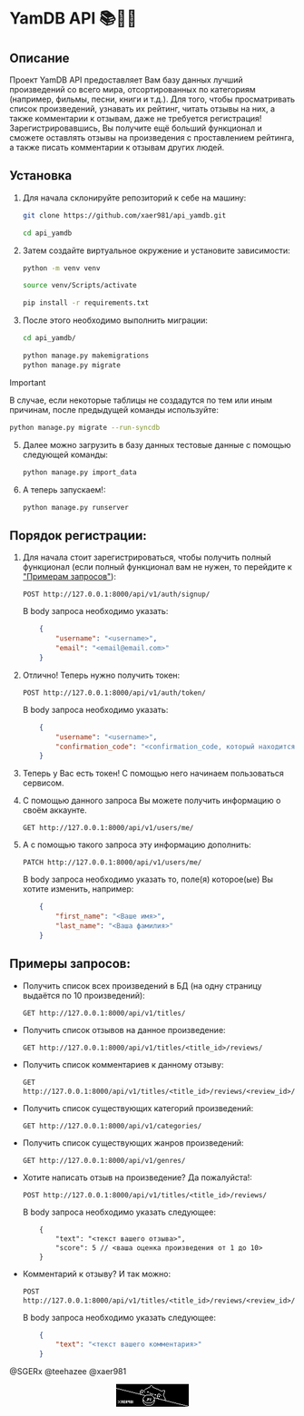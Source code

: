 # YamDB API 📚🎥🎵
## Описание

Проект YamDB API предоставляет Вам базу данных лучший произведений со всего мира, отсортированных по категориям (например, фильмы, песни, книги и т.д.).
Для того, чтобы просматривать список произведений, узнавать их рейтинг, читать отзывы на них, а также комментарии к отзывам, даже не требуется регистрация!
Зарегистрировавшись, Вы получите ещё больший функционал и сможете оставлять отзывы на произведения с проставлением рейтинга,
а также писать комментарии к отзывам других людей.

## Установка

1. Для начала склонируйте репозиторий к себе на машину:

   ```bash
   git clone https://github.com/xaer981/api_yamdb.git
   ```

   ```bash
   cd api_yamdb
   ```

2. Затем создайте виртуальное окружение и установите зависимости:

   ```bash
   python -m venv venv
   ```

   ```bash
   source venv/Scripts/activate
   ```

   ```bash
   pip install -r requirements.txt
   ```

3. После этого необходимо выполнить миграции:

   ```bash
   cd api_yamdb/
   ```

   ```bash
   python manage.py makemigrations
   python manage.py migrate
   ```
> [!IMPORTANT]
> В случае, если некоторые таблицы не создадутся по тем или иным причинам, после предыдущей команды используйте:
> ```bash
> python manage.py migrate --run-syncdb
> ```

5. Далее можно загрузить в базу данных тестовые данные с помощью следующей команды:

   ```bash
   python manage.py import_data
   ```

6. А теперь запускаем!:

   ```bash
   python manage.py runserver
   ```

## Порядок регистрации:
1. Для начала стоит зарегистрироваться, чтобы получить полный функционал (если полный функционал вам не нужен, то перейдите к ["Примерам запросов"](#Примеры-запросов)):

   ```
   POST http://127.0.0.1:8000/api/v1/auth/signup/
   ```

   В body запроса необходимо указать:
   ```json
       {
           "username": "<username>",
           "email": "<email@email.com>"
       }
   ```

2. Отлично! Теперь нужно получить токен:

   ```
   POST http://127.0.0.1:8000/api/v1/auth/token/
   ```

   В body запроса необходимо указать:
   ```json
       {
           "username": "<username>",
           "confirmation_code": "<confirmation_code, который находится в письме из папки sent_emails>"
       }
   ```

3. Теперь у Вас есть токен! С помощью него начинаем пользоваться сервисом.

4. С помощью данного запроса Вы можете получить информацию о своём аккаунте.
   ```
   GET http://127.0.0.1:8000/api/v1/users/me/
   ```

5. А с помощью такого запроса эту информацию дополнить:
   ```
   PATCH http://127.0.0.1:8000/api/v1/users/me/
   ```
   В body запроса необходимо указать то, поле(я) которое(ые) Вы хотите изменить, например:
   ```json
       {
           "first_name": "<Ваше имя>",
           "last_name": "<Ваша фамилия>"
       }
   ```

## Примеры запросов:

- Получить список всех произведений в БД (на одну страницу выдаётся по 10 произведений):
  ```
  GET http://127.0.0.1:8000/api/v1/titles/
  ```

- Получить список отзывов на данное произведение:
  ```
  GET http://127.0.0.1:8000/api/v1/titles/<title_id>/reviews/
  ```

- Получить список комментариев к данному отзыву:
  ```
  GET http://127.0.0.1:8000/api/v1/titles/<title_id>/reviews/<review_id>/comments/
  ```

- Получить список существующих категорий произведений:
  ```
  GET http://127.0.0.1:8000/api/v1/categories/
  ```

- Получить список существующих жанров произведений:
  ```
  GET http://127.0.0.1:8000/api/v1/genres/
  ```

- Хотите написать отзыв на произведение? Да пожалуйста!:
  ```
  POST http://127.0.0.1:8000/api/v1/titles/<title_id>/reviews/
  ```

  В body запроса необходимо указать следующее:
  ```jsonc
      {
          "text": "<текст вашего отзыва>",
          "score": 5 // <ваша оценка произведения от 1 до 10>
      }
  ```

- Комментарий к отзыву? И так можно:
  ```
  POST http://127.0.0.1:8000/api/v1/titles/<title_id>/reviews/<review_id>/comments/
  ```

  В body запроса необходимо указать следующее:
  ```json
      {
          "text": "<текст вашего комментария>"
      }
  ```

@SGERx
@teehazee
@xaer981

<p align=center>
  <a href="url"><img src="https://github.com/xaer981/xaer981/blob/main/main_cat.gif" align="center" height="40" width="128"></a>
</p>
